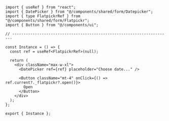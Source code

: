 ﻿```tsx
import { useRef } from "react";
import { DatePicker } from "@/components/shared/form/Datepicker";
import { type FlatpickrRef } from "@/components/shared/form/Flatpickr";
import { Button } from "@/components/ui";

// ----------------------------------------------------------------------

const Instance = () => {
  const ref = useRef<FlatpickrRef>(null);

  return (
    <div className="max-w-xl">
      <DatePicker ref={ref} placeholder="Choose date..." />

      <Button className="mt-4" onClick={() => ref.current?._flatpickr?.open()}>
        Open
      </Button>
    </div>
  );
};

export { Instance };

```
